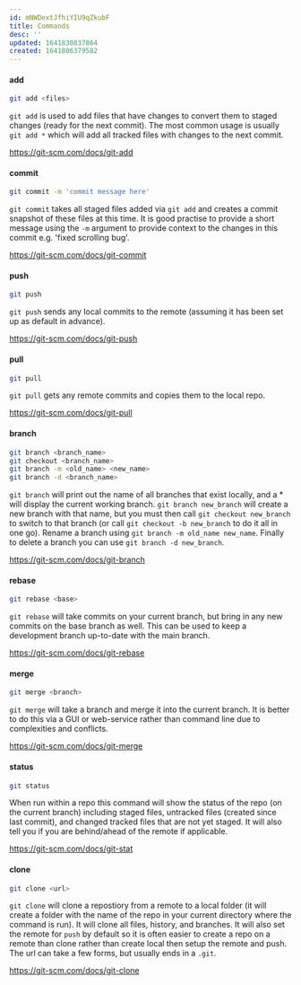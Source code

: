```yaml
---
id: mNWDextJfhiYIU9qZkubF
title: Commands
desc: ''
updated: 1641830837864
created: 1641806379582
---
```



#### add
```bash
git add <files>
```
`git add` is used to add files that have changes to convert them to staged changes (ready for the next commit). The most common usage is usually `git add *` which will add all tracked files with changes to the next commit. 

https://git-scm.com/docs/git-add

#### commit
```bash
git commit -m 'commit message here'
```
`git commit` takes all staged files added via `git add` and creates a commit snapshot of these files at this time. It is good practise to provide a short message using the `-m` argument to provide context to the changes in this commit e.g. 'fixed scrolling bug'.

https://git-scm.com/docs/git-commit
#### push
```bash
git push
```
`git push` sends any local commits to the remote (assuming it has been set up as default in advance).

https://git-scm.com/docs/git-push

#### pull
```bash
git pull
```
`git pull` gets any remote commits and copies them to the local repo.

https://git-scm.com/docs/git-pull

#### branch
```bash
git branch <branch_name>
git checkout <branch_name>
git branch -m <old_name> <new_name>
git branch -d <branch_name>
```
`git branch` will print out the name of all branches that exist locally, and a * will display the current working branch. `git branch new_branch` will create a new branch with that name, but you must then call `git checkout new_branch` to switch to that branch (or call `git checkout -b new_branch` to do it all in one go). Rename a branch using `git branch -m old_name new_name`. Finally to delete a branch you can use `git branch -d new_branch`.

https://git-scm.com/docs/git-branch

#### rebase
```bash
git rebase <base>
```
`git rebase` will take commits on your current branch, but bring in any new commits on the base branch as well. This can be used to keep a development branch up-to-date with the main branch.  

https://git-scm.com/docs/git-rebase

#### merge
```bash
git merge <branch>
```
`git merge` will take a branch and merge it into the current branch. It is better to do this via a GUI or web-service rather than command line due to complexities and conflicts. 

https://git-scm.com/docs/git-merge

#### status
```bash
git status
```
When run within a repo this command will show the status of the repo (on the current branch) including staged files, untracked files (created since last commit), and changed tracked files that are not yet staged. It will also tell you if you are behind/ahead of the remote if applicable.

https://git-scm.com/docs/git-stat

#### clone
```bash
git clone <url>
```
`git clone` will clone a repostiory from a remote to a local folder (it will create a folder with the name of the repo in your current directory where the command is run). It will clone all files, history, and branches. It will also set the remote for `push` by default so it is often easier to create a repo on a remote than clone rather than create local then setup the remote and push. The url can take a few forms, but usually ends in a `.git`.

https://git-scm.com/docs/git-clone
